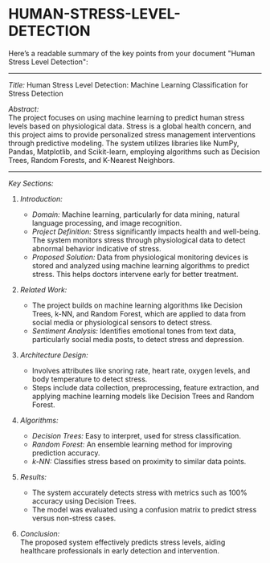 # HUMAN-STRESS-LEVEL-DETECTION
Here’s a readable summary of the key points from your document "Human Stress Level Detection":

---

*Title:* Human Stress Level Detection: Machine Learning Classification for Stress Detection

*Abstract:*  
The project focuses on using machine learning to predict human stress levels based on physiological data. Stress is a global health concern, and this project aims to provide personalized stress management interventions through predictive modeling. The system utilizes libraries like NumPy, Pandas, Matplotlib, and Scikit-learn, employing algorithms such as Decision Trees, Random Forests, and K-Nearest Neighbors.

---

*Key Sections:*

1. *Introduction:*
   - *Domain:* Machine learning, particularly for data mining, natural language processing, and image recognition.
   - *Project Definition:* Stress significantly impacts health and well-being. The system monitors stress through physiological data to detect abnormal behavior indicative of stress.
   - *Proposed Solution:* Data from physiological monitoring devices is stored and analyzed using machine learning algorithms to predict stress. This helps doctors intervene early for better treatment.

2. *Related Work:*
   - The project builds on machine learning algorithms like Decision Trees, k-NN, and Random Forest, which are applied to data from social media or physiological sensors to detect stress.
   - *Sentiment Analysis:* Identifies emotional tones from text data, particularly social media posts, to detect stress and depression.

3. *Architecture Design:*
   - Involves attributes like snoring rate, heart rate, oxygen levels, and body temperature to detect stress.
   - Steps include data collection, preprocessing, feature extraction, and applying machine learning models like Decision Trees and Random Forest.

4. *Algorithms:*
   - *Decision Trees:* Easy to interpret, used for stress classification.
   - *Random Forest:* An ensemble learning method for improving prediction accuracy.
   - *k-NN:* Classifies stress based on proximity to similar data points.

5. *Results:*
   - The system accurately detects stress with metrics such as 100% accuracy using Decision Trees.
   - The model was evaluated using a confusion matrix to predict stress versus non-stress cases.

6. *Conclusion:*  
   The proposed system effectively predicts stress levels, aiding healthcare professionals in early detection and intervention.
